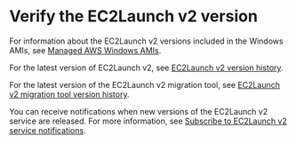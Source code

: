 # Verify the EC2Launch v2 version<a name="ec2launch-v2-verify-version"></a>

For information about the EC2Launch v2 versions included in the Windows AMIs, see [Managed AWS Windows AMIs](windows-ami-version-history.md)\.

For the latest version of EC2Launch v2, see [EC2Launch v2 version history](ec2launchv2-versions.md#ec2launchv2-version-history)\.

For the latest version of the EC2Launch v2 migration tool, see [EC2Launch v2 migration tool version history](ec2launchv2-versions.md#ec2launchv2-migration-tool-version-history)\.

You can receive notifications when new versions of the EC2Launch v2 service are released\. For more information, see [Subscribe to EC2Launch v2 service notifications](ec2launch-v2-sns.md)\.